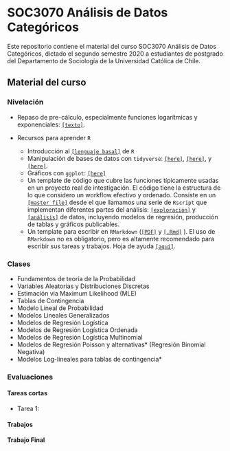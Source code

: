 # SOC3070 Análisis de Datos Categóricos 

Este repositorio contiene el material del curso SOC3070 Análisis de Datos Categóricos, dictado el segundo semestre 2020 a estudiantes de postgrado del Departamento de Sociología de la Universidad Católica de Chile.

## Material del curso

### Nivelación

- Repaso de pre-cálculo, especialmente funciones logarítmicas y exponenciales: [`[texto]`](pre_calculo.pdf).

- Recursos para aprender `R`
  - Introducción al [`[lenguaje basal]`](pre_calculo.pdf) de `R`
  - Manipulación de bases de datos con `tidyverse`: [`[here]`](pre_calculo.pdf), [`[here]`](pre_calculo.pdf), y [`[here]`](pre_calculo.pdf).
  - Gráficos con `ggplot`: [`[here]`](pre_calculo.pdf)
  - Un template de código que cubre las funciones típicamente usadas en un proyecto real de intestigación. El código tiene la estructura de lo que considero un workflow efectivo y ordenado. Consiste en un [`[master file]`](pre_calculo.pdf) desde el que llamamos una serie de `Rscript` que implementan diferentes partes del análisis: [`[exploración]`](pre_calculo.pdf) y [`[análisis]`](pre_calculo.pdf) de datos, incluyendo modelos de regresión, producción de tablas y gráficos publicables.
  - Un template para escribir en `RMarkdown` ([`[PDF]`](files/template_rmarkdown.pdf) y [`[.Rmd]`](files/template_rmarkdown.Rmd) ). El uso de `RMarkdown` no es obligatorio, pero es altamente recomendado para escribir sus tareas y trabajos. Hoja de ayuda [`[aquí]`](https://rstudio.com/wp-content/uploads/2015/03/rmarkdown-spanish.pdf).
  
### Clases

- Fundamentos de teoría de la Probabilidad
- Variables Aleatorias y Distribuciones Discretas
- Estimación via Maximum Likelihood (MLE)
- Tablas de Contingencia
- Modelo Lineal de Probabilidad 
- Modelos Lineales Generalizados 
- Modelos de Regresión Logística
- Modelos de Regresión Logística Ordenada
- Modelos de Regresión Logística Multinomial 
- Modelos de Regresión Poisson y alternativas* (Regresión Binomial Negativa)
- Modelos Log-lineales para tablas de contingencia*

### Evaluaciones 

#### Tareas cortas

- Tarea 1:

#### Trabajos

#### Trabajo Final

